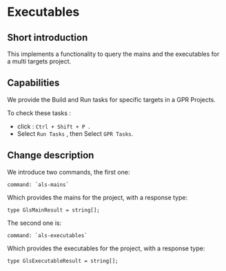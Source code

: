 # Executables

## Short introduction

This implements a functionality to query the mains and the executables for a multi targets project.

## Capabilities

We provide the Build and Run tasks for specific targets in a GPR Projects.

To check these tasks :
- click :  `Ctrl + Shift + P `.
- Select  `Run Tasks` , then Select  `GPR Tasks`.

## Change description

We introduce two commands, the first one:

    command: `als-mains`

Which provides the mains for the project, with a response type:

```typesript
type GlsMainResult = string[];
```

The second one is:

    command: `als-executables`

Which provides the executables for the project, with a response type:

```typesript
type GlsExecutableResult = string[];
```
